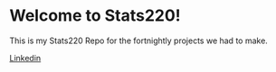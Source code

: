 # Welcome to Stats220!
This is my Stats220 Repo for the fortnightly projects we had to make.

[Linkedin](www.linkedin.com/in/amanullahar28)
